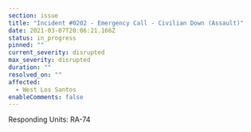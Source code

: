 ```yaml
---
section: issue
title: "Incident #0202 - Emergency Call - Civilian Down (Assault)"
date: 2021-03-07T20:06:21.166Z
status: in_progress
pinned: ""
current_severity: disrupted
max_severity: disrupted
duration: ""
resolved_on: ""
affected:
  - West Los Santos
enableComments: false
---
```

Responding Units: RA-74